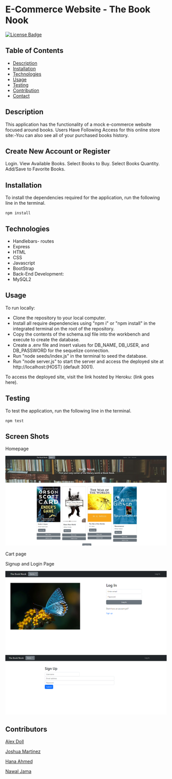 
# E-Commerce Website - The Book Nook
[![License Badge](https://img.shields.io/badge/License-MIT-green.svg)](https://opensource.org/licenses/MIT)

## Table of Contents
- [Description](#Description)
- [Installation](#Installation)
- [Technologies](#Technologies)
- [Usage](#Usage)
- [Testing](#Testing)
- [Contribution](#Contribution)
- [Contact](#Contact)

## Description
This application has the functionality of a mock e-commerce website focused around books.
Users Have Following Access for this online store site:-You can also see all of your purchased books history. 



## Create New Account or Register
Login.
View Available Books.
Select Books to Buy.
Select Books Quantity.
Add/Save to Favorite Books. 


## Installation
To install the dependencies required for the application, run the following line in the terminal.

```
npm install
```

## Technologies
- Handlebars- routes
- Express
- HTML
- CSS
- Javascript
- BootStrap
- Back-End Development:
- MySQL2

## Usage
To run locally:
 - Clone the repository to your local computer.
 - Install all require dependencies using "npm i" or "npm install" in the integrated terminal on the root of the repository.
 - Copy the contents of the schema.sql file into the workbench and execute to create the database.
 - Create a .env file and insert values for DB_NAME, DB_USER, and DB_PASSWORD for the sequelize connection.
 - Run "node seeds/index.js" in the terminal to seed the database.
 - Run "node server.js" to start the server and access the deployed site at http://localhost:(HOST) (default 3001).

To access the deployed site, visit the link hosted by Heroku: (link goes here).

## Testing
To test the application, run the following line in the terminal.

```
npm test
```
## Screen Shots
Homepage

<img src = "./public/images/homepage.png" alt = "An image of The Book Nook home page"/>
                                                                                  
Cart page 

Signup and Login Page 

<img src= "./public/images/login.png" alt = "An image of The Book Nook login page"/>    

<img src= "./public/images/signup.png" alt = "An image of The Book Nook sign up page"/>  

## Contributors

[Alex Doll](https://github.com/X-is-For-Alex)

[Joshua Martinez](https://github.com/JoshuaMartinez1014)

[Hana Ahmed](https://github.com/Ahha0801)

[Nawal Jama](https://github.com/NawalJama)
